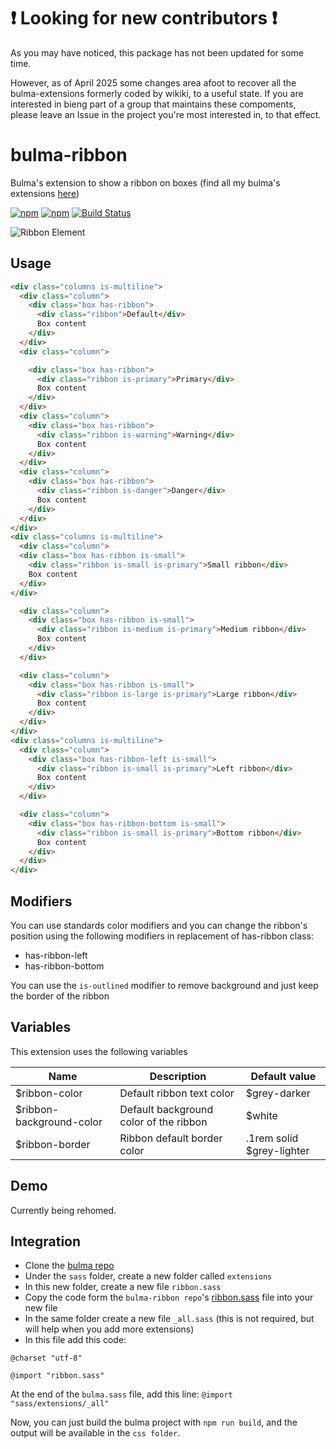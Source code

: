 # :exclamation: Looking for new contributors :exclamation:
As you may have noticed, this package has not been updated for some time. 

However, as of April 2025 some changes area afoot to recover all the bulma-extensions formerly coded by wikiki, to a useful state.
If you are interested in bieng part of a group that maintains these compoments, please leave an Issue in the project you're most interested in, to that effect.


# bulma-ribbon
Bulma's extension to show a ribbon on boxes
(find all my bulma's extensions [here](https://wikiki.github.io/))

[![npm](https://img.shields.io/npm/v/bulma-ribbon.svg)](https://www.npmjs.com/package/bulma-ribbon)
[![npm](https://img.shields.io/npm/dm/bulma-ribbon.svg)](https://www.npmjs.com/package/bulma-ribbon)
[![Build Status](https://travis-ci.org/Wikiki/bulma-ribbon.svg?branch=master)](https://travis-ci.org/Wikiki/bulma-ribbon)


![Ribbon Element](https://img4.hostingpics.net/pics/737717ScreenShot20170810at095724.png)

Usage
---
```html
<div class="columns is-multiline">
  <div class="column">
    <div class="box has-ribbon">
      <div class="ribbon">Default</div>
      Box content
    </div>
  </div>
  <div class="column">

    <div class="box has-ribbon">
      <div class="ribbon is-primary">Primary</div>
      Box content
    </div>
  </div>
  <div class="column">
    <div class="box has-ribbon">
      <div class="ribbon is-warning">Warning</div>
      Box content
    </div>
  </div>
  <div class="column">
    <div class="box has-ribbon">
      <div class="ribbon is-danger">Danger</div>
      Box content
    </div>
  </div>
</div>
<div class="columns is-multiline">
  <div class="column">
  <div class="box has-ribbon is-small">
    <div class="ribbon is-small is-primary">Small ribbon</div>
    Box content
  </div>
</div>

  <div class="column">
    <div class="box has-ribbon is-small">
      <div class="ribbon is-medium is-primary">Medium ribbon</div>
      Box content
    </div>
  </div>

  <div class="column">
    <div class="box has-ribbon is-small">
      <div class="ribbon is-large is-primary">Large ribbon</div>
      Box content
    </div>
  </div>
</div>
<div class="columns is-multiline">
  <div class="column">
    <div class="box has-ribbon-left is-small">
      <div class="ribbon is-small is-primary">Left ribbon</div>
      Box content
    </div>
  </div>

  <div class="column">
    <div class="box has-ribbon-bottom is-small">
      <div class="ribbon is-small is-primary">Bottom ribbon</div>
      Box content
    </div>
  </div>
</div>
```

Modifiers
---
You can use standards color modifiers and you can change the ribbon's position using the following modifiers in replacement of has-ribbon class:
- has-ribbon-left
- has-ribbon-bottom

You can use the ```is-outlined``` modifier to remove background and just keep the border of the ribbon

Variables
---
This extension uses the following variables

Name | Description | Default value    
-----|-------------|---------------
$ribbon-color | Default ribbon text color | $grey-darker
$ribbon-background-color | Default background color of the ribbon | $white
$ribbon-border | Ribbon default border color | .1rem solid $grey-lighter

Demo
---
Currently being rehomed.

Integration
---
- Clone the [bulma repo](https://github.com/jgthms/bulma)
- Under the `sass` folder, create a new folder called `extensions`
- In this new folder, create a new file `ribbon.sass`
- Copy the code form the `bulma-ribbon repo`'s [ribbon.sass](https://github.com/Wikiki/bulma-ribbon/blob/master/ribbon.sass) file into your new file
- In the same folder create a new file `_all.sass` (this is not required, but will help when you add more extensions)
- In this file add this code:
```
@charset "utf-8"

@import "ribbon.sass"
```
At the end of the `bulma.sass` file, add this line: `@import "sass/extensions/_all"`

Now, you can just build the bulma project with `npm run build`, and the output will be available in the `css folder`.
